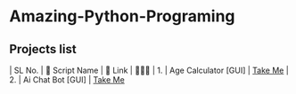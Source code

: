 # Amazing-Python-Programing
## Projects list
| SL No\.  | 🚀 Script Name         | 🔗 Link    |  👩🏻‍💻 
| 1\.      | Age Calculator [GUI]    | [Take Me](https://github.com/Jahid-Hasan4/My-projects-python/tree/master/Age_Calculator)
| 2\.      | Ai Chat Bot [GUI]    | [Take Me](https://github.com/Jahid-Hasan4/My-projects-python/tree/master/AI%20Chat%20Bot)